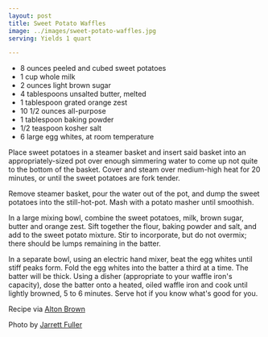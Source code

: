 ```yaml
---
layout: post
title: Sweet Potato Waffles
image: ../images/sweet-potato-waffles.jpg
serving: Yields 1 quart

---
```


* 8 ounces peeled and cubed sweet potatoes
* 1 cup whole milk
* 2 ounces light brown sugar
* 4 tablespoons unsalted butter, melted
* 1 tablespoon grated orange zest
* 10 1/2 ounces all-purpose
* 1 tablespoon baking powder
* 1/2 teaspoon kosher salt
* 6 large egg whites, at room temperature

Place sweet potatoes in a steamer basket and insert said basket into an appropriately-sized pot over enough simmering water to come up not quite to the bottom of the basket. Cover and steam over medium-high heat for 20 minutes, or until the sweet potatoes are fork tender.

Remove steamer basket, pour the water out of the pot, and dump the sweet potatoes into the still-hot-pot. Mash with a potato masher until smoothish.

In a large mixing bowl, combine the sweet potatoes, milk, brown sugar, butter and orange zest.
Sift together the flour, baking powder and salt, and add to the sweet potato mixture. Stir to incorporate, but do not overmix; there should be lumps remaining in the batter.

In a separate bowl, using an electric hand mixer, beat the egg whites until stiff peaks form. Fold the egg whites into the batter a third at a time. The batter will be thick. Using a disher (appropriate to your waffle iron's capacity), dose the batter onto a heated, oiled waffle iron and cook until lightly browned, 5 to 6 minutes. Serve hot if you know what's good for you.

Recipe via [Alton Brown](http://altonbrown.com/sweet-potato-waffles-recipe/)

Photo by [Jarrett Fuller]()
